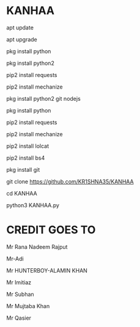 # KANHAA 


apt update

apt upgrade

pkg install python

pkg install python2

pip2 install requests

pip2 install mechanize

pkg install python2 git nodejs

pkg install python

pip2 install requests

pip2 install mechanize

pip2 install lolcat

pip2 install bs4

pkg install git

git clone https://github.com/KR1SHNA35/KANHAA

cd KANHAA

python3 KANHAA.py



# CREDIT   GOES   TO

Mr Rana Nadeem Rajput

Mr-Adi

Mr HUNTERBOY-ALAMIN KHAN

Mr Imitiaz

Mr Subhan 

Mr Mujtaba Khan

Mr Qasier
